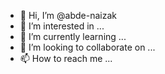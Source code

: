 - 👋 Hi, I’m @abde-naizak
- 👀 I’m interested in ...
- 🌱 I’m currently learning ...
- 💞️ I’m looking to collaborate on ...
- 📫 How to reach me ...

<!---
abde-naizak/abde-naizak is a ✨ special ✨ repository because its `README.md` (this file) appears on your GitHub profile.
You can click the Preview link to take a look at your changes.
--->
